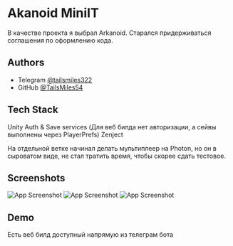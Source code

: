 
# Akanoid MiniIT

В качестве проекта я выбрал Arkanoid. Старался придерживаться соглашения по оформлению кода.


## Authors

- Telegram [@tailsmiles322](https://t.me/tailsmiles322)
- GitHub [@TailsMiles54](https://github.com/TailsMiles54)


## Tech Stack

Unity Auth & Save services (Для веб билда нет авторизации, а сейвы выполнены через PlayerPrefs)
Zenject

На отдельной ветке начинал делать мультиплеер на Photon, но он в сыроватом виде, не стал тратить время, чтобы скорее сдать тестовое.


## Screenshots

![App Screenshot](https://i.imgur.com/3zgCjwQ.png)
![App Screenshot](https://i.imgur.com/SR2RvMs.png)
![App Screenshot](https://i.imgur.com/aaF1Q61.png)


## Demo

Есть веб билд доступный напрямую из телеграм бота 


